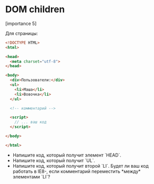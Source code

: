 # DOM children

[importance 5]

Для страницы:

```html
<!DOCTYPE HTML>
<html>

<head>
  <meta charset="utf-8">
</head>

<body>
  <div>Пользователи:</div>
  <ul>
    <li>Маша</li>
    <li>Вовочка</li>
  </ul>

  <!-- комментарий -->

  <script>
    // ... ваш код
  </script>

</body>

</html>
```

<ul>
<li>Напишите код, который получит элемент `HEAD`.</li>
<li>Напишите код, который получит `UL`.</li>
<li>Напишите код, который получит второй `LI`. Будет ли ваш код работать в IE8-, если комментарий переместить *между* элементами `LI`?</li>
</ul>

